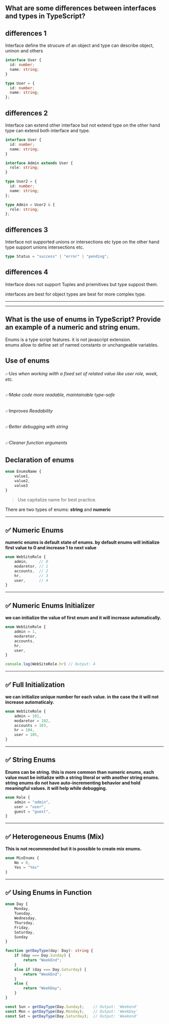 ## What are some differences between interfaces and types in TypeScript?

## differences 1
Interface define the strucure of an object and type can describe object, uninon and others

```ts
interface User {
  id: number;
  name: string;
}

type User = {
  id: number;
  name: string;
};
```

## differences 2
Interface can extend other interface but not extend type on the other hand type can extend both interface and type.

```ts
interface User {
  id: number;
  name: string;
}

interface Admin extends User {
  role: string;
}

type User2 = {
  id: number;
  name: string;
};

type Admin = User2 & {
  role: string;
};

```

## differences 3
Interface not supported unions or intersections etc type on the other hand type support unions intersections etc.

```ts
type Status = "success" | "error" | "pending";
```

## differences 4

Interface does not support Tuples and priemitives but type suppost them.



interfaces are best for object  types are best for more complex type.







-----------------------------------------------------------------
-----------------------------------------------------------------


## What is the use of enums in TypeScript? Provide an example of a numeric and string enum.


Enums is a type script features. it is not javascript extension.  
enums allow to define set of named constants or unchangeable variables. 

## Use of enums

###### ✅Ues when working wilth a fixed set of related value like user role, week, etc. 
###### ✅Make code more readable, maintainable type-safe 
###### ✅Improves Readability 
###### ✅Better debugging with string
###### ✅Cleaner function arguments


## Declaration of enums

```ts
enum EnumsName {     
    value1,
    value2,
    value3
}
```
> Use capitalize name for best practice.

There are two types of enums: **string** and **numeric**

---

## ✅ Numeric Enums 

**numeric enums is default state of enums. by default enums will initialize first value to 0 and increase 1 to next value**

```ts
enum WebSiteRole {
    admin,     // 0
    modaretor, // 1
    accounts,  // 2
    hr,        // 3
    user,      // 4
}
```

---

## ✅ Numeric Enums Initializer

**we can initialize the value of first enum and it will increase automatically.**

```ts
enum WebSiteRole {
    admin = 1,     
    modaretor,
    accounts,  
    hr,       
    user,     
}

console.log(WebSiteRole.hr) // Output: 4
```

---

## ✅ Full Initialization

**we can initialize unique number for each value. in the case the it will not increase automaticaly.**

```ts
enum WebSiteRole {
    admin = 101,     
    modaretor = 102,
    accounts = 103,  
    hr = 104,       
    user = 105,     
}
```

---

## ✅ String Enums

**Enums can be string. this is more common than numeric enums, each value must be initialize with a string literal or with another string enums. string enums do not have auto-incrementing behavior and hold meaningful values. it will help while debugging.**

```ts
enum Role {
    admin = "admin",
    user = "user",
    guest = "guest",
}
```

---

## ✅ Heterogeneous Enums (Mix)

**This is not recommended but it is possible to create mix enums.**

```ts
enum MixEnums {
    No = 0,
    Yes = "Yes"
}
```

---

## ✅ Using Enums in Function

```ts
enum Day {
    Monday,
    Tuesday,
    Wednesday,
    Thursday,
    Friday,
    Saturday,
    Sunday
}

function getDayType(day: Day): string {
    if (day === Day.Sunday) {
        return "WeekEnd";
    }
    else if (day === Day.Saturday) {
        return "WeekEnd";
    }
    else {
        return "WeekDay";
    }
}

const Sun = getDayType(Day.Sunday);    // Output: 'Weekend'
const Mon = getDayType(Day.Monday);    // Output: 'WeekDay'
const Sat = getDayType(Day.Saturday);  // Output: 'Weekend'
```
